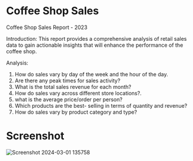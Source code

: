 
# Coffee Shop Sales

Coffee Shop Sales Report - 2023

Introduction:
This report provides a comprehensive analysis of retail sales data to gain actionable insights that will enhance the performance of the coffee shop.

Analysis:
1. How do sales vary by day of the week and the hour of the day.
2. Are there any peak times for sales activity?
3. What is the total sales revenue for each month?
4. How do sales vary across different store locations?.
5. what is the average price/order per person?
6. Which products are the best- selling in terms of quantity and revenue?
7. How do sales vary by product category and type?

# Screenshot


![Screenshot 2024-03-01 135758](https://github.com/praddyotahayaran/Coffee-Shop-Sales/assets/94554048/a3b6ae92-c00c-46ef-a97b-9604f7b44118)
